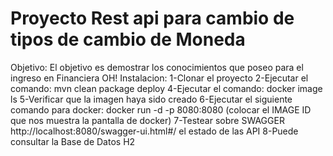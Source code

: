# Proyecto Rest api para cambio de tipos de cambio de Moneda
 
 Objetivo: El objetivo es demostrar los conocimientos que poseo para el ingreso en Financiera OH!
 Instalacion: 
              1-Clonar el proyecto 
              2-Ejecutar el comando: mvn clean package deploy
              4-Ejecutar el comando: docker image ls
              5-Verificar que la imagen haya sido creado
              6-Ejecutar el siguiente comando para docker: docker run -d -p 8080:8080 (colocar el IMAGE ID que nos muestra la pantalla de docker)
              7-Testear sobre SWAGGER http://localhost:8080/swagger-ui.html#/ el estado de las API
              8-Puede consultar la Base de Datos H2 
